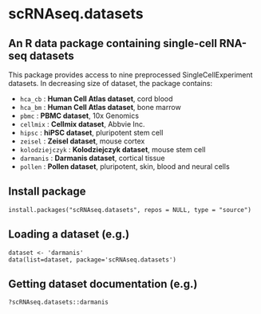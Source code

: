 # scRNAseq.datasets
## An R data package containing single-cell RNA-seq datasets

This package provides access to nine preprocessed SingleCellExperiment datasets. In decreasing size of dataset, the package contains:

* `hca_cb` : **Human Cell Atlas dataset**, cord blood
* `hca_bm` : **Human Cell Atlas dataset**, bone marrow
* `pbmc` : **PBMC dataset**, 10x Genomics
* `cellmix` : **Cellmix dataset**, Abbvie Inc.
* `hipsc` : **hiPSC dataset**, pluripotent stem cell
* `zeisel` : **Zeisel dataset**, mouse cortex
* `kolodziejczyk` : **Kolodziejczyk dataset**, mouse stem cell
* `darmanis` : **Darmanis dataset**, cortical tissue
* `pollen` : **Pollen dataset**, pluripotent, skin, blood and neural cells 

## Install package
```
install.packages("scRNAseq.datasets", repos = NULL, type = "source")
```

## Loading a dataset (e.g.)
```
dataset <- 'darmanis'
data(list=dataset, package='scRNAseq.datasets')
```

## Getting dataset documentation (e.g.)
```
?scRNAseq.datasets::darmanis
```
